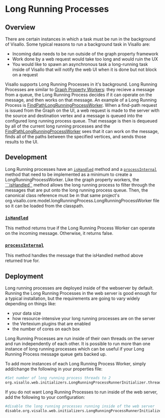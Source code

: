 # Long Running Processes

## Overview

There are certain instances in which a task must be run in the background of Visallo.  Some typical reasons to run a background task in Visallo are:

* Incoming data needs to be run outside of the graph property framework
* Work done by a web request would take too long and would ruin the UX 
* You would like to spawn an asynchronous task a long-running task inside of Visallo that will notify the web UI when it is done but not block on a request

Visallo supports Long Running Processes in it's background.  Long Running Processes are similar to [Graph Property Workers](./graphpropertyworkers.md): they recieve a message from a queue, the Long Running Process decides if it can operate on the message, and then works on that message.  An example of a Long Running Process is [FindPathLongRunningProcessWorker](../../java/org/visallo/core/model/longRunningProcess/FindPathLongRunningProcessWorker.html).  When a find-path request is issued from the Graph on the UI, a web request is made to the server with the source and destination vertex and a message is queued into the configured long running process queue.  That message is then is dequeued by all of the current long running processes and the [FindPathLongRunningProcessWorker](../../java/org/visallo/core/model/longRunningProcess/FindPathLongRunningProcessWorker.html) sees that it can work on the message, finds all of the paths between the specified vertices, and sends those results to the UI.

## Development

Long Running processes have an [```isHandled```](../../java/org/visallo/core/model/longRunningProcess/LongRunningProcessWorker.html#isHandled-org.json.JSONObject-) method and a [```processInternal```](../../java/org/visallo/core/model/longRunningProcess/LongRunningProcessWorker.html#processInternal-org.json.JSONObject-) method that need to be implemented as a minimum to create a LongRunningProcessWorker.  Like the graph property workers, the [```isHandled``](../../java/org/visallo/core/model/longRunningProcess/LongRunningProcessWorker.html#isHandled-org.json.JSONObject-) method allows the long running process to filter through the messages that are put onto the long running process queue.  Then, the canonical class reference must be in that same project's org.visallo.core.model.longRunningProcess.LongRunningProcessWorker file so it can be loaded from the classpath.

### [```isHandled```](../../java/org/visallo/core/model/longRunningProcess/LongRunningProcessWorker.html#isHandled-org.json.JSONObject-) 
This method returns true if the Long Running Process Worker can operate on the incoming message.  Otherwise, it returns false.

### [```processInternal```](../../java/org/visallo/core/model/longRunningProcess/LongRunningProcessWorker.html#processInternal-org.json.JSONObject-) 
This method handles the message that the isHandled method above returned true for.

## Deployment

Long running processes are deployed inside of the webserver by default.  Running the Long Running Processes in the web server is good enough for a typical installation, but the requirements are going to vary widely depending on things like:

* your data size 
* how resource-intensive your long running processes are on the server
* the Vertexium plugins that are enabled
* the number of cores on each box

Long Running Processes are run inside of their own threads on the server and run independently of each other.  It is possible to run more than one instance of long running processes which can be useful if your Long Running Process message queue gets backed up. 

To add more instances of each Long Running Process Worker, simply add/change the following in your properties file:

```bash
#Set number of long running process threads to 2
org.visallo.web.initializers.LongRunningProcessRunnerInitializer.threadCount=2
```

If you do not want Long Running Processes to run inside of the web server, add the following to your configuration:

```bash
#disable the long running processes running inside of the web server
disable.org.visallo.web.initializers.LongRunningProcessRunnerInitializer=true
```

